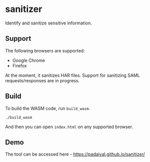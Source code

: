 # sanitizer
Identify and sanitize sensitive information.

## Support
The following browsers are supported:
 - Google Chrome
 - Firefox

At the moment, it sanitizes HAR files.
Support for sanitizing SAML requests/responses are in progress.

## Build
To build the WASM code, run `build_wasm`.
```
./build_wasm
```
And then you can open `index.html` on any supported browser.

## Demo
The tool can be accessed here - https://padaiyal.github.io/sanitizer/
